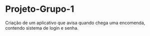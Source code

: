 # Projeto-Grupo-1 

   Criação de um aplicativo que avisa quando chega uma encomenda, 
contendo sistema de login e senha.
